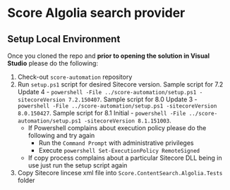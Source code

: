 # Score Algolia search provider

## Setup Local Environment

Once you cloned the repo and **prior to opening the solution in Visual Studio** please do the following:

1. Check-out `score-automation` repository
2. Run `setup.ps1` script for desired Sitecore version. 
Sample script for 7.2 Update 4 -  `powershell -File ../score-automation/setup.ps1 -sitecoreVersion 7.2.150407`.
Sample script for 8.0 Update 3 -  `powershell -File ../score-automation/setup.ps1 -sitecoreVersion 8.0.150427`.
Sample script for 8.1 Initial  -  `powershell -File ../score-automation/setup.ps1 -sitecoreVersion 8.1.151003`. 
    * If Powershell complains about execution policy please do the following and try again
        * Run the `Command Prompt` with administrative privileges
        * Execute `powershell Set-ExecutionPolicy RemoteSigned`
    * If copy process complains about a particular Sitecore DLL being in use just run the setup script again
3. Copy Sitecore lincese xml file into `Score.ContentSearch.Algolia.Tests` folder

                                                                  



